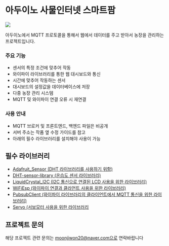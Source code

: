 # 아두이노 사물인터넷 스마트팜
<img src="https://img.shields.io/badge/arduino-00979D?style=flat-square&logo=arduino&logoColor=white"/>

아두이노에서 MQTT 프로토콜을 통해서 웹에서 데이터를 주고 받아서 농장을 관리하는 프로젝트입니다.

### 주요 기능 
- 센서의 특정 조건에 맞추어 작동
- 와이파이 라이브러리를 통한 웹 대시보드와 통신
- 시간에 맞추어 작동하는 센서
- 대시보드의 설정값을 데이터베이스에 저장
- 다중 농장 관리 시스템
- MQTT 및 와이파이 연결 오류 시 재연결

### 사용 안내
- MQTT 브로커 및 프론트엔드, 백엔드 파일은 비공개
- 서버 주소는 작품 옆 수정 가이드를 참고
- 아래의 필수 라이브러리를 설치해야 사용이 가능

## 필수 라이브러리
- [Adafruit_Sensor (DHT 라이브러리를 사용하기 위함)](https://github.com/adafruit/Adafruit_Sensor)
- [DHT-sensor-library (온습도 센서 라이브러리)](https://github.com/adafruit/DHT-sensor-library)
- [LiquidCrystal_I2C (I2C 통신으로 연결된 LCD 사용을 위한 라이브러리)](https://github.com/johnrickman/LiquidCrystal_I2C)
- [WiFiEsp (와이파이 연결과 클라언트 사용을 위한 라이브러리)](https://github.com/bportaluri/WiFiEsp)
- [PubsubClient (와이파이 라이브러리의 클라이언트에서 MQTT 통신을 위한 라이브러리)](https://github.com/knolleary/pubsubclient)
- [Servo (서보모터 사용을 위한 라이브러리](https://github.com/arduino-libraries/Servo)

## 프로젝트 문의

해당 프로젝트 관련 문의는 moonjiwon20@naver.com으로 연락바랍니다
